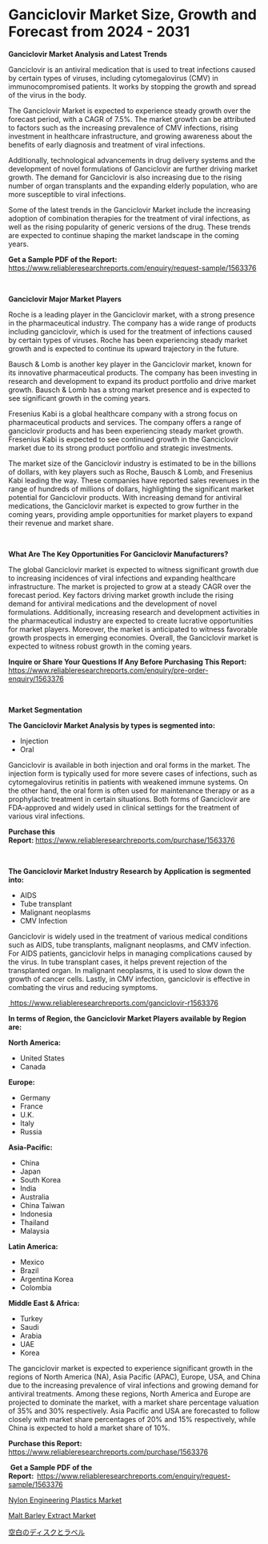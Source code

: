 <p><h1>Ganciclovir Market Size, Growth and Forecast from 2024 - 2031</h1></p><p><strong>Ganciclovir Market Analysis and Latest Trends</strong></p>
<p><p>Ganciclovir is an antiviral medication that is used to treat infections caused by certain types of viruses, including cytomegalovirus (CMV) in immunocompromised patients. It works by stopping the growth and spread of the virus in the body.</p><p>The Ganciclovir Market is expected to experience steady growth over the forecast period, with a CAGR of 7.5%. The market growth can be attributed to factors such as the increasing prevalence of CMV infections, rising investment in healthcare infrastructure, and growing awareness about the benefits of early diagnosis and treatment of viral infections.</p><p>Additionally, technological advancements in drug delivery systems and the development of novel formulations of Ganciclovir are further driving market growth. The demand for Ganciclovir is also increasing due to the rising number of organ transplants and the expanding elderly population, who are more susceptible to viral infections.</p><p>Some of the latest trends in the Ganciclovir Market include the increasing adoption of combination therapies for the treatment of viral infections, as well as the rising popularity of generic versions of the drug. These trends are expected to continue shaping the market landscape in the coming years.</p></p>
<p><strong>Get a Sample PDF of the Report:&nbsp;</strong> <a href="https://www.reliableresearchreports.com/enquiry/request-sample/1563376">https://www.reliableresearchreports.com/enquiry/request-sample/1563376</a></p>
<p>&nbsp;</p>
<p><strong>Ganciclovir Major Market Players</strong></p>
<p><p>Roche is a leading player in the Ganciclovir market, with a strong presence in the pharmaceutical industry. The company has a wide range of products including ganciclovir, which is used for the treatment of infections caused by certain types of viruses. Roche has been experiencing steady market growth and is expected to continue its upward trajectory in the future.</p><p>Bausch & Lomb is another key player in the Ganciclovir market, known for its innovative pharmaceutical products. The company has been investing in research and development to expand its product portfolio and drive market growth. Bausch & Lomb has a strong market presence and is expected to see significant growth in the coming years.</p><p>Fresenius Kabi is a global healthcare company with a strong focus on pharmaceutical products and services. The company offers a range of ganciclovir products and has been experiencing steady market growth. Fresenius Kabi is expected to see continued growth in the Ganciclovir market due to its strong product portfolio and strategic investments.</p><p>The market size of the Ganciclovir industry is estimated to be in the billions of dollars, with key players such as Roche, Bausch & Lomb, and Fresenius Kabi leading the way. These companies have reported sales revenues in the range of hundreds of millions of dollars, highlighting the significant market potential for Ganciclovir products. With increasing demand for antiviral medications, the Ganciclovir market is expected to grow further in the coming years, providing ample opportunities for market players to expand their revenue and market share.</p></p>
<p>&nbsp;</p>
<p><strong>What Are The Key Opportunities For Ganciclovir Manufacturers?</strong></p>
<p><p>The global Ganciclovir market is expected to witness significant growth due to increasing incidences of viral infections and expanding healthcare infrastructure. The market is projected to grow at a steady CAGR over the forecast period. Key factors driving market growth include the rising demand for antiviral medications and the development of novel formulations. Additionally, increasing research and development activities in the pharmaceutical industry are expected to create lucrative opportunities for market players. Moreover, the market is anticipated to witness favorable growth prospects in emerging economies. Overall, the Ganciclovir market is expected to witness robust growth in the coming years.</p></p>
<p><strong>Inquire or Share Your Questions If Any Before Purchasing This Report:</strong> <a href="https://www.reliableresearchreports.com/enquiry/pre-order-enquiry/1563376">https://www.reliableresearchreports.com/enquiry/pre-order-enquiry/1563376</a></p>
<p>&nbsp;</p>
<p><strong>Market Segmentation</strong></p>
<p><strong>The Ganciclovir Market Analysis by types is segmented into:</strong></p>
<p><ul><li>Injection</li><li>Oral</li></ul></p>
<p><p>Ganciclovir is available in both injection and oral forms in the market. The injection form is typically used for more severe cases of infections, such as cytomegalovirus retinitis in patients with weakened immune systems. On the other hand, the oral form is often used for maintenance therapy or as a prophylactic treatment in certain situations. Both forms of Ganciclovir are FDA-approved and widely used in clinical settings for the treatment of various viral infections.</p></p>
<p><strong>Purchase this Report:&nbsp;</strong><a href="https://www.reliableresearchreports.com/purchase/1563376">https://www.reliableresearchreports.com/purchase/1563376</a></p>
<p>&nbsp;</p>
<p><strong>The Ganciclovir Market Industry Research by Application is segmented into:</strong></p>
<p><ul><li>AIDS</li><li>Tube transplant</li><li>Malignant neoplasms</li><li>CMV Infection</li></ul></p>
<p><p>Ganciclovir is widely used in the treatment of various medical conditions such as AIDS, tube transplants, malignant neoplasms, and CMV infection. For AIDS patients, ganciclovir helps in managing complications caused by the virus. In tube transplant cases, it helps prevent rejection of the transplanted organ. In malignant neoplasms, it is used to slow down the growth of cancer cells. Lastly, in CMV infection, ganciclovir is effective in combating the virus and reducing symptoms.</p></p>
<p><a href="https://www.reliableresearchreports.com/ganciclovir-r1563376">&nbsp;https://www.reliableresearchreports.com/ganciclovir-r1563376</a></p>
<p><strong>In terms of Region, the Ganciclovir Market Players available by Region are:</strong></p>
<p>
    <p> <strong> North America: </strong>
        <ul>
            <li>United States</li>
            <li>Canada</li>
        </ul>
        </p> 
    <p> <strong> Europe: </strong>
        <ul>
            <li>Germany</li>
            <li>France</li>
            <li>U.K.</li>
            <li>Italy</li>
            <li>Russia</li>
        </ul>
        </p> 
    <p> <strong> Asia-Pacific: </strong>
        <ul>
            <li>China</li>
            <li>Japan</li>
            <li>South Korea</li>
            <li>India</li>
            <li>Australia</li>
            <li>China Taiwan</li>
            <li>Indonesia</li>
            <li>Thailand</li>
            <li>Malaysia</li>
        </ul>
        </p> 
    <p> <strong> Latin America: </strong>
        <ul>
            <li>Mexico</li>
            <li>Brazil</li>
            <li>Argentina Korea</li>
            <li>Colombia</li>
        </ul>
        </p> 
    <p> <strong> Middle East & Africa: </strong>
        <ul>
            <li>Turkey</li>
            <li>Saudi</li>
            <li>Arabia</li>
            <li>UAE</li>
            <li>Korea</li>
        </ul>
    </p>
    </p>
<p><p>The ganciclovir market is expected to experience significant growth in the regions of North America (NA), Asia Pacific (APAC), Europe, USA, and China due to the increasing prevalence of viral infections and growing demand for antiviral treatments. Among these regions, North America and Europe are projected to dominate the market, with a market share percentage valuation of 35% and 30% respectively. Asia Pacific and USA are forecasted to follow closely with market share percentages of 20% and 15% respectively, while China is expected to hold a market share of 10%.</p></p>
<p><strong>Purchase this Report: </strong><a href="https://www.reliableresearchreports.com/purchase/1563376">https://www.reliableresearchreports.com/purchase/1563376</a></p>
<p>&nbsp;<strong>Get a Sample PDF of the Report:&nbsp;&nbsp;</strong><a href="https://www.reliableresearchreports.com/enquiry/request-sample/1563376">https://www.reliableresearchreports.com/enquiry/request-sample/1563376</a></p>
<p><strong></strong></p>
<p><p><a href="https://github.com/EbonyHane1955/Market-Research-Report-List-2/blob/main/nylon-engineering-plastics-market.md">Nylon Engineering Plastics Market</a></p><p><a href="https://github.com/NaomieConner2023/Market-Research-Report-List-1/blob/main/malt-barley-extract-market.md">Malt Barley Extract Market</a></p><p><a href="https://github.com/CarlieShields/Market-Research-Report-List-2/blob/main/3838344178767.md">空白のディスクとラベル</a></p></p>